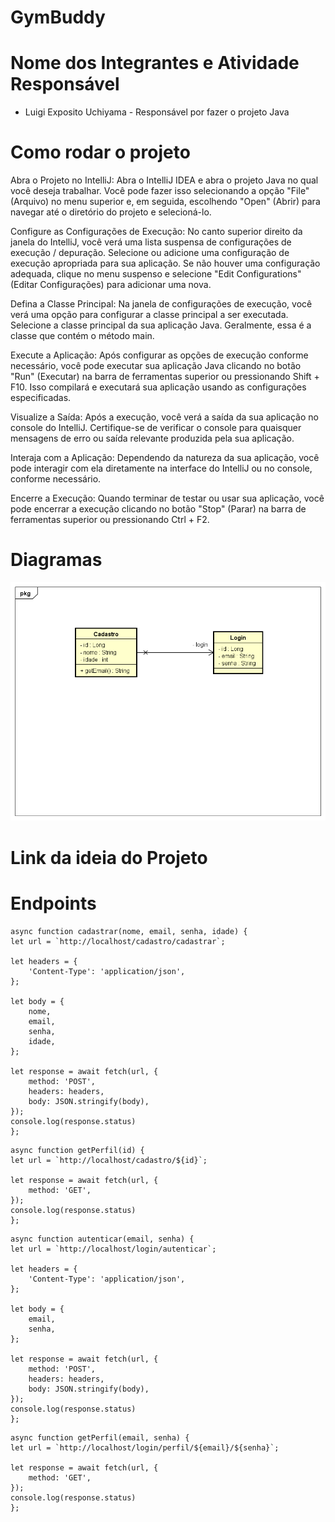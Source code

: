 # GymBuddy

<h1>Nome dos Integrantes e Atividade Responsável</h1>

<ul>
  <li>Luigi Exposito Uchiyama - Responsável por fazer o projeto Java </li>
</ul>

<h1>Como rodar o projeto</h1>

<p>Abra o Projeto no IntelliJ:
Abra o IntelliJ IDEA e abra o projeto Java no qual você deseja trabalhar. Você pode fazer isso selecionando a opção "File" (Arquivo) no menu superior e, em seguida, escolhendo "Open" (Abrir) para navegar até o diretório do projeto e selecioná-lo.

Configure as Configurações de Execução:
No canto superior direito da janela do IntelliJ, você verá uma lista suspensa de configurações de execução / depuração. Selecione ou adicione uma configuração de execução apropriada para sua aplicação. Se não houver uma configuração adequada, clique no menu suspenso e selecione "Edit Configurations" (Editar Configurações) para adicionar uma nova.

Defina a Classe Principal:
Na janela de configurações de execução, você verá uma opção para configurar a classe principal a ser executada. Selecione a classe principal da sua aplicação Java. Geralmente, essa é a classe que contém o método main.

Execute a Aplicação:
Após configurar as opções de execução conforme necessário, você pode executar sua aplicação Java clicando no botão "Run" (Executar) na barra de ferramentas superior ou pressionando Shift + F10. Isso compilará e executará sua aplicação usando as configurações especificadas.

Visualize a Saída:
Após a execução, você verá a saída da sua aplicação no console do IntelliJ. Certifique-se de verificar o console para quaisquer mensagens de erro ou saída relevante produzida pela sua aplicação.

Interaja com a Aplicação:
Dependendo da natureza da sua aplicação, você pode interagir com ela diretamente na interface do IntelliJ ou no console, conforme necessário.

Encerre a Execução:
Quando terminar de testar ou usar sua aplicação, você pode encerrar a execução clicando no botão "Stop" (Parar) na barra de ferramentas superior ou pressionando Ctrl + F2.</p>

<h1>Diagramas</h1>

<img src="documentacao/Diagrama.png">

<h1>Link da ideia do Projeto</h1>

<h1>Endpoints</h1>

<p>
    
    async function cadastrar(nome, email, senha, idade) {
    let url = `http://localhost/cadastro/cadastrar`;

    let headers = {
        'Content-Type': 'application/json',
    };

    let body = {
        nome,
        email,
        senha,
        idade,
    };

    let response = await fetch(url, {
        method: 'POST',
        headers: headers,
        body: JSON.stringify(body),
    });
    console.log(response.status)
    };
    
</p>

<p>
    
    async function getPerfil(id) {
    let url = `http://localhost/cadastro/${id}`;

    let response = await fetch(url, {
        method: 'GET',
    });
    console.log(response.status)
    };
    
</p>

<p>
    
    async function autenticar(email, senha) {
    let url = `http://localhost/login/autenticar`;

    let headers = {
        'Content-Type': 'application/json',
    };

    let body = {
        email,
        senha,
    };

    let response = await fetch(url, {
        method: 'POST',
        headers: headers,
        body: JSON.stringify(body),
    });
    console.log(response.status)
    };
    
</p>

<p>
    
    async function getPerfil(email, senha) {
    let url = `http://localhost/login/perfil/${email}/${senha}`;

    let response = await fetch(url, {
        method: 'GET',
    });
    console.log(response.status)
    };
    
</p>
